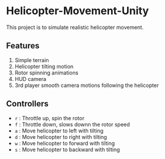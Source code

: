 # Helicopter-Movement-Unity

This project is to simulate realistic helicopter movement.

## Features

1.  Simple terrain
2.  Helicopter tilting motion
3.  Rotor spinning animations
4.  HUD camera
5.  3rd player smooth camera motions following the helicopter

## Controllers

-   `r` : Throttle up, spin the rotor
-   `f` : Throttle down, slows downn the rotor speed
-   `a` : Move helicopter to left with tilting
-   `d` : Move helicopter to right with tilting
-   `w` : Move helicopter to forward with tilting
-   `s` : Move helicopter to backward with tilting